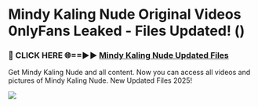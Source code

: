 # Mindy Kaling Nude Original Videos 0nlyFans Leaked - Files Updated! ()

<h3>🔴 CLICK HERE 🌐==►► <a href="https://tinyurl.com/2p9ay9w9" rel="nofollow">Mindy Kaling Nude Updated Files</a></h3>

Get Mindy Kaling Nude and all content. Now you can access all videos and pictures of Mindy Kaling Nude. New Updated Files 2025!

[![](https://i.imgur.com/KQgVmj3.gif)](https://tinyurl.com/2p9ay9w9)
